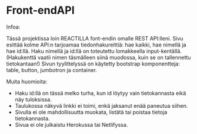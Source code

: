 # Front-endAPI

Infoa:

Tässä projektissa loin REACTILLA font-endin omalle REST API:lleni. 
Sivu esittää kolme API:n tarjoamaa tiedonhakureittiä: hae kaikki, hae nimellä ja hae id:llä.
Haku nimellä ja id:llä on toteutettu lomakkeella input-kentällä. (Hakukenttä vaatii nimen täsmälleen siinä muodossa, kuin se on tallennettu tietokantaan!)
Sivun tyylittelyssä on käytetty bootstrap komponentteja: table, button, jumbotron ja container.

Muita huomioita: 
* Haku id:llä on tässä melko turha, kun id löytyy vain tietokannasta eikä näy tuloksissa.
* Taulukossa näkyvä linkki ei toimi, enkä jaksanut enää paneutua siihen.
* Sivulla ei ole mahdollisuutta muokata, listätä tai poistaa tietoja tietokannasta.
* Sivua ei ole julkaistu Herokussa tai Netlifyssa. 


